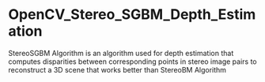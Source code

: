 # OpenCV_Stereo_SGBM_Depth_Estimation
StereoSGBM Algorithm is an algorithm used for depth estimation that computes disparities between corresponding points in stereo image pairs to reconstruct a 3D scene that works better than StereoBM Algorithm
